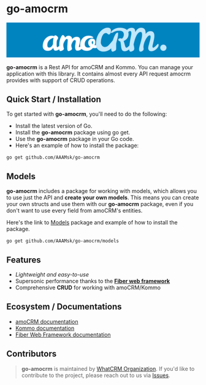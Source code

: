 #  go-amocrm
![amoCRM API Library](.github/amo-logo.png?raw=true)

**go-amocrm** is a Rest API for amoCRM and Kommo. You can manage
your application with this library. It contains almost every
API request amocrm provides with support of CRUD operations.

## Quick Start / Installation

To get started with **go-amocrm**, you'll need to do the following:

- Install the latest version of Go.
- Install the **go-amocrm** package using go get.
- Use the **go-amocrm** package in your Go code.
- Here's an example of how to install the package:

```
go get github.com/AAAMsk/go-amocrm
```

## Models

**go-amocrm** includes a package for working with models, which allows you to use just the API and **create your own models**.
This means you can create your own structs and use them with our **go-amocrm** package, 
even if you don't want to use every field from amoCRM's entities.

Here's the link to [Models](https://github.com/AAAMsk/go-amocrm/models) package and example of how to install the package.

```
go get github.com/AAAMsk/go-amocrm/models
```

## Features

- *Lightweight and easy-to-use*
- Supersonic performance thanks to the **[Fiber web framework](https://github.com/gofiber/fiber)**
- Comprehensive **CRUD** for working with amoCRM/Kommo

## Ecosystem / Documentations

- [amoCRM documentation](https://www.amocrm.ru/developers/content/integrations/intro)
- [Kommo documentation](https://www.kommo.com/developers/content/integrations/starting_the_work/)
- [Fiber Web Framework documentation](https://docs.gofiber.io/)


## Contributors

> **go-amocrm** is maintained by [WhatCRM Organization](https://github.com/AAAMsk). 
> If you'd like to contribute to the project, please reach out to us via [Issues](https://github.com/AAAMsk/go-amocrm/issues).